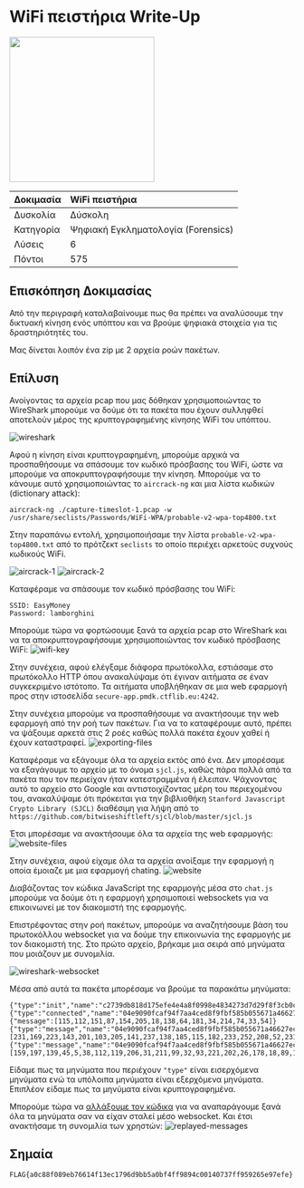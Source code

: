 # WiFi πειστήρια Write-Up

<img width="256" src="../../challenges-images/challenge_10.png">

| Δοκιμασία | WiFi πειστήρια |
| :------- | :----- |
| Δυσκολία | Δύσκολη |
| Κατηγορία | Ψηφιακή Εγκληματολογία (Forensics) |
| Λύσεις | 6 |
| Πόντοι | 575 |

## Επισκόπηση Δοκιμασίας

Από την περιγραφή καταλαβαίνουμε πως θα πρέπει να αναλύσουμε την δικτυακή κίνηση ενός υπόπτου και να βρούμε ψηφιακά στοιχεία για τις δραστηριότητές του. 

Μας δίνεται λοιπόν ένα zip με 2 αρχεία ροών πακέτων.

## Επίλυση

Ανοίγοντας τα αρχεία pcap που μας δόθηκαν χρησιμοποιώντας το WireShark μπορούμε να δούμε ότι τα πακέτα που έχουν συλληφθεί αποτελούν μέρος της κρυπτογραφημένης κίνησης WiFi του υπόπτου.

![wireshark](1-wireshark-view-of-packets.png)

Αφού η κίνηση είναι κρυπτογραφημένη, μπορούμε αρχικά να προσπαθήσουμε να σπάσουμε τον κωδικό πρόσβασης του WiFi, ώστε να μπορούμε να αποκρυπτογραφήσουμε την κίνηση. Μπορούμε να το κάνουμε αυτό χρησιμοποιώντας το `aircrack-ng` και μια λίστα κωδικών (dictionary attack):
```
aircrack-ng ./capture-timeslot-1.pcap -w /usr/share/seclists/Passwords/WiFi-WPA/probable-v2-wpa-top4800.txt
```
Στην παραπάνω εντολή, χρησιμοποιήσαμε την λίστα `probable-v2-wpa-top4800.txt` από το πρότζεκτ `seclists` το οποίο περιέχει αρκετούς συχνούς κωδικούς WiFi.

![aircrack-1](2-crack-wifi-password-1.png)
![aircrack-2](3-crack-wifi-password-2.png)

Καταφέραμε να σπάσουμε τον κωδικό πρόσβασης του WiFi:
```
SSID: EasyMoney
Password: lamborghini
```

Μπορούμε τώρα να φορτώσουμε ξανά τα αρχεία pcap στο WireShark και να τα αποκρυπτογραφήσουμε χρησιμοποιώντας τον κωδικό πρόσβασης WiFi:
![wifi-key](4-wireshark-wpa-keys.png)

Στην συνέχεια, αφού ελέγξαμε διάφορα πρωτόκολλα, εστιάσαμε στο πρωτόκολλο HTTP όπου ανακαλύψαμε ότι έγιναν αιτήματα σε έναν συγκεκριμένο ιστότοπο.
Τα αιτήματα υποβλήθηκαν σε μια web εφαρμογή προς στην ιστοσελίδα `secure-app.pmdk.ctflib.eu:4242`.

Στην συνέχεια μπορούμε να προσπαθήσουμε να ανακτήσουμε την web εφαρμογή από την ροή των πακέτων. Για να το καταφέρουμε αυτό, πρέπει να ψάξουμε αρκετά στις 2 ροές καθώς πολλά πακέτα έχουν χαθεί ή έχουν καταστραφεί.
![exporting-files](6-exporting-website-files.png)

Καταφέραμε να εξάγουμε όλα τα αρχεία εκτός από ένα. Δεν μπορέσαμε να εξαγάγουμε το αρχείο με το όνομα `sjcl.js`, καθώς πάρα πολλά από τα πακέτα που τον περιείχαν ήταν κατεστραμμένα ή έλειπαν. Ψάχνοντας αυτό το αρχείο στο Google και αντιστοιχίζοντας μέρη του περιεχομένου του, ανακαλύψαμε ότι πρόκειται για την βιβλιοθήκη `Stanford Javascript Crypto Library (SJCL)` διαθέσιμη για λήψη από το `https://github.com/bitwiseshiftleft/sjcl/blob/master/sjcl.js`

Έτσι μπορέσαμε να ανακτήσουμε όλα τα αρχεία της web εφαρμογής:
![website-files](8-recovered-website-files.png)

Στην συνέχεια, αφού είχαμε όλα τα αρχεία ανοίξαμε την εφαρμογή η οποία έμοιαζε με μια εφαρμογή chating.
![website](9-recovered-website.png)

Διαβάζοντας τον κώδικα JavaScript της εφαρμογής μέσα στο `chat.js` μπορούμε να δούμε ότι η εφαρμογή χρησιμοποιεί websockets για να επικοινωνεί με τον διακομιστή της εφαρμογής.

Επιστρέφοντας στην ροή πακέτων, μπορούμε να αναζητήσουμε βάση του πρωτοκόλλου websocket για να δούμε την επικοινωνία της εφαρμογής με τον διακομιστή της. Στο πρώτο αρχείο, βρήκαμε μια σειρά από μηνύματα που μοιάζουν με συνομιλία.

![wireshark-websocket](10-wireshark-websocket.png)

Μέσα από αυτά τα πακέτα μπορέσαμε να βρούμε τα παρακάτω μηνύματα:
```
{"type":"init","name":"c2739db818d175efe4e4a8f0998e4834273d7d29f8f3cb0c9fbd1ebac690f770","state":"181dcff2143dea315065aef7c898f551859fdbd40b3661ee181356ade8123dd2"}
{"type":"connected","name":"04e9090fcaf94f7aa4ced8f9fbf585b055671a46627ec0116b45a164e29cd0e5"}
{"message":[115,112,151,87,154,205,18,138,64,181,34,214,74,33,54]}
{"type":"message","name":"04e9090fcaf94f7aa4ced8f9fbf585b055671a46627ec0116b45a164e29cd0e5","message":[231,169,223,143,201,103,205,141,237,138,185,115,182,233,252,208,52,231,228,146,156,109,228,69,166,249,203,87,69,253,39,52,206,169,222,206,223,97,209,144,227,195,133,38,175,160,253,211,51,236,250,146,153,120,191]}
{"type":"message","name":"04e9090fcaf94f7aa4ced8f9fbf585b055671a46627ec0116b45a164e29cd0e5","message":[159,197,139,45,5,38,112,119,206,31,211,99,32,93,221,202,26,178,18,89,148,247,99,65,80,220,31,156,120,146,70,125,187,235,255,11,78,37,38,32,144,65,140,107,33,80,219,152,29,181,16,88,151,162,101,20,83,134,27,146,115,146,23,33,224,190,175,12,27,58]}
```

Είδαμε πως τα μηνύματα που περιέχουν `"type"` είναι εισερχόμενα μηνύματα ενώ τα υπόλοιπα μηνύματα είναι εξερχόμενα μηνύματα.
Επιπλέον είδαμε πως τα μηνύματα είναι κρυπτογραφημένα.


Μπορούμε τώρα να [αλλάξουμε τον κώδικα](files/chat.js) για να αναπαράγουμε ξανά όλα τα μηνύματα σαν να είχαν σταλεί μέσο websocket.
Και έτσι ανακτήσαμε τη συνομιλία των χρηστών:
![replayed-messages](11-replayed-messages.png)


## Σημαία

```
FLAG{a0c88f089eb76614f13ec1796d9bb5a0bf4ff9894c00140737ff959265e97efe}
```
